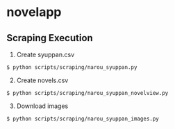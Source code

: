 # novelapp

## Scraping Execution
1. Create syuppan.csv
```
$ python scripts/scraping/narou_syuppan.py
```

2. Create novels.csv
```
$ python scripts/scraping/narou_syuppan_novelview.py
```

3. Download images
```
$ python scripts/scraping/narou_syuppan_images.py
```

